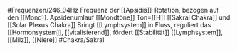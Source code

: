 #Frequenzen/246_04Hz
Frequenz der [[Apsidis]]-Rotation, bezogen auf den [[Mond]].
Apsidenumlauf
[[Mondtöne]]
Ton=[[H]]
[[Sakral Chakra]] und [[Solar Plexus Chakra]]
Bringt [[Lymphsystem]] in Fluss, reguliert das [[Hormonsystem]], [[vitalisierend]], fördert [[Stabilität]]
[[Lymphsystem]], [[Milz]], [[Niere]]
#Chakra/Sakral